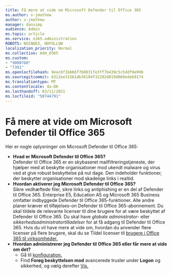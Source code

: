 ```yaml
---
title: Få mere at vide om Microsoft Defender til Office 365
ms.author: v-jmathew
author: v-jmathew
manager: dansimp
audience: Admin
ms.topic: article
ms.service: o365-administration
ROBOTS: NOINDEX, NOFOLLOW
localization_priority: Normal
ms.collection: Adm_O365
ms.custom:
- "9000760"
- "7391"
ms.openlocfilehash: 9eac6f1b666f7b8031fe3ff7b439c5c5ddf9e998
ms.sourcegitcommit: 6312ee31561db36104f32282d019d069ede69174
ms.translationtype: MT
ms.contentlocale: da-DK
ms.lasthandoff: 03/11/2021
ms.locfileid: "50744791"
---
```

# <a name="learn-about-microsoft-defender-for-office-365"></a>Få mere at vide om Microsoft Defender til Office 365

Her er nogle oplysninger om Microsoft Defender til Office 365:

- **Hvad er Microsoft Defender til Office 365?**  
    Defender til Office 365 er en skybaseret mailfiltreringstjeneste, der hjælper med at beskytte organisationer mod ukendt malware og virus ved at give robust beskyttelse på nul dage. Den indeholder funktioner, der beskytter organisationer mod skadelige links i realtid.
- **Hvordan aktiverer jeg Microsoft Defender til Office 365?**  
    Sikre vedhæftede filer, sikre links og antiphishing er en del af Defender til Office 365. Enterprise E5, Education A5 og Microsoft 365 Business omfatter indbyggede Defender til Office 365-funktioner. Alle andre planer kræver et tilføjelses-on Defender til Office 365-abonnement. Du skal tildele de relevante licenser til dine brugere for at være beskyttet af Defender til Office 365. Du skal have *globale administrator-* eller *sikkerhedsadministratortilladelser* for at få adgang til Defender til Office 365. Hvis du vil have mere at vide om, hvordan du anvender flere licenser på flere brugere, skal du se Tildel licenser til [brugere i Office 365 til virksomheder.](https://go.microsoft.com/fwlink/?linkid=2093435)
- **Hvordan administrerer jeg Defender til Office 365 eller får mere at vide om det?**  
  - Gå til [konfiguration.](https://go.microsoft.com/fwlink/p/?linkid=2075721)  
  - Find **Forøg beskyttelsen mod** avancerede trusler under **Logon** og sikkerhed, og vælg derefter [Vis.](https://go.microsoft.com/fwlink/?linkid=2109302)
